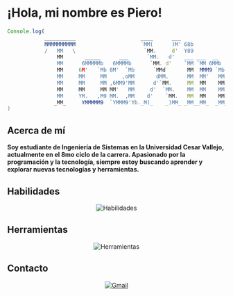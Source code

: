 # ¡Hola, mi nombre es Piero!

```js
Console.log(
            __________                     ____      ___               
            MMMMMMMMMM                     `MM(      )M' 68b           
            /   MM   \                      `MM.     d'  Y89           
                MM       _____      ___      `MM.   d'   ___ ___  __   
                MM      6MMMMMb   6MMMMb      `MM. d'    `MM `MM 6MMb  
                MM     6M'   `Mb 8M'  `Mb      `MMd       MM  MMM9 `Mb 
                MM     MM     MM     ,oMM       dMM.      MM  MM'   MM 
                MM     MM     MM ,6MM9'MM      d'`MM.     MM  MM    MM 
                MM     MM     MM MM'   MM     d'  `MM.    MM  MM    MM 
                MM     YM.   ,M9 MM.  ,MM    d'    `MM.   MM  MM    MM 
               _MM_     YMMMMM9  `YMMM9'Yb._M(_    _)MM_ _MM__MM_  _MM_
)

```

## Acerca de mí
**Soy estudiante de Ingeniería de Sistemas en la Universidad Cesar Vallejo, actualmente en el 8mo ciclo de la carrera. Apasionado por la programación y la tecnología, siempre estoy buscando aprender y explorar nuevas tecnologías y herramientas.**

## Habilidades
<div align="center">
    <img src="https://skillicons.dev/icons?i=js,ts,nodejs&perline=3"
     alt="Habilidades" /> 
</div>

## Herramientas
<div align="center">
    <img src="https://skillicons.dev/icons?i=vscode,git,github&perline=3" alt="Herramientas" /> 
</div>

## Contacto
<div align="center">
    <!-- <a href="">
        <img src="https://img.shields.io/badge/LinkedIn-0077B5?style=for-the-badge&logo=linkedin&logoColor=0e76a8&color=black" alt="LinkedIn">
    </a> -->
    <a href="mailto:pieroleonyaipen07@gmail.com">
        <img src="https://img.shields.io/badge/Gmail-D14836?style=for-the-badge&logo=gmail&logoColor=white&color=black" alt="Gmail">
    </a>
</div>
